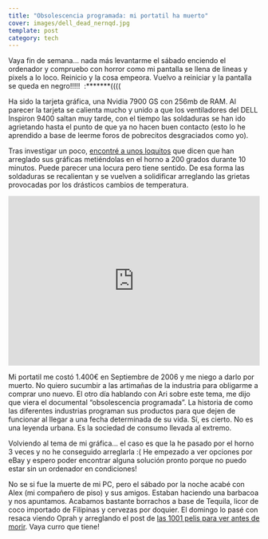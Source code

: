 ```yaml
---
title: "Obsolescencia programada: mi portatil ha muerto"
cover: images/dell_dead_nernqd.jpg
template: post
category: tech
---
```


Vaya fin de semana… nada más levantarme el sábado enciendo el ordenador y compruebo con horror como mi pantalla se llena de lineas y pixels a lo loco. Reinicio y la cosa empeora. Vuelvo a reiniciar y la pantalla se queda en negro!!!!!  :*******((((</span>

Ha sido la tarjeta gráfica, una Nvidia 7900 GS con 256mb de RAM. Al parecer la tarjeta se calienta mucho y unido a que los ventiladores del DELL Inspiron 9400 saltan muy tarde, con el tiempo las soldaduras se han ido agrietando hasta el punto de que ya no hacen buen contacto (esto lo he aprendido a base de leerme foros de pobrecitos desgraciados como yo).

Tras investigar un poco, [encontré a unos loquitos](http://stuff.thatblogs.com/content/shake-n-bake-fixing-dead-nvidia-7900gs-dell-9400-e1705) que dicen que han arreglado sus gráficas metiéndolas en el horno a 200 grados durante 10 minutos. Puede parecer una locura pero tiene sentido. De esa forma las soldaduras se recalientan y se vuelven a solidificar arreglando las grietas provocadas por los drásticos cambios de temperatura.

<iframe allowfullscreen="" frameborder="0" height="340" src="https://www.youtube.com/embed/vpzpNI7EBa0?feature=oembed" width="100%"></iframe>

Mi portatil me costó 1.400€ en Septiembre de 2006 y me niego a darlo por muerto. No quiero sucumbir a las artimañas de la industria para obligarme a comprar uno nuevo. El otro día hablando con Ari sobre este tema, me dijo que viera el documental “obsolescencia programada”. La historia de como las diferentes industrias programan sus productos para que dejen de funcionar al llegar a una fecha determinada de su vida. Sí, es cierto. No es una leyenda urbana. Es la sociedad de consumo llevada al extremo.

Volviendo al tema de mi gráfica… el caso es que la he pasado por el horno 3 veces y no he conseguido arreglarla :( He empezado a ver opciones por eBay y espero poder encontrar alguna solución pronto porque no puedo estar sin un ordenador en condiciones!

No se si fue la muerte de mi PC, pero el sábado por la noche acabé con Alex (mi compañero de piso) y sus amigos. Estaban haciendo una barbacoa y nos apuntamos. Acabamos bastante borrachos a base de Tequila, licor de coco importado de Filipinas y cervezas por doquier. El domingo lo pasé con resaca viendo Oprah y arreglando el post de [las 1001 pelis para ver antes de morir](/1001-pelis-para-ver-antes-de-morir/). Vaya curro que tiene!

